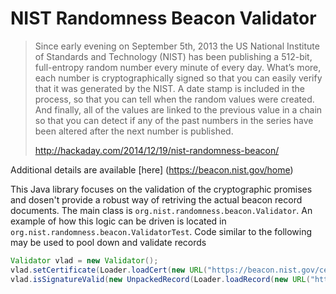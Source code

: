 NIST Randomness Beacon Validator
================================


> Since early evening on September 5th, 2013 the US National Institute of Standards and Technology (NIST) has been publishing a 512-bit, full-entropy random number every minute of every day. What’s more, each number is cryptographically signed so that you can easily verify that it was generated by the NIST. A date stamp is included in the process, so that you can tell when the random values were created. And finally, all of the values are linked to the previous value in a chain so that you can detect if any of the past numbers in the series have been altered after the next number is published.
>
> http://hackaday.com/2014/12/19/nist-randomness-beacon/

Additional details are available [here] (https://beacon.nist.gov/home)

This Java library focuses on the validation of the cryptographic promises and dosen't provide a robust way of retriving the actual beacon record documents. The main class is `org.nist.randomness.beacon.Validator`. An example of how this logic can be driven is located in `org.nist.randomness.beacon.ValidatorTest`. Code similar to the following may be used to pool down and validate records 

```java
Validator vlad = new Validator();
vlad.setCertificate(Loader.loadCert(new URL("https://beacon.nist.gov/certificate/beacon.cer")));
vlad.isSignatureValid(new UnpackedRecord(Loader.loadRecord(new URL("https://beacon.nist.gov/rest/record/last"))));
```
